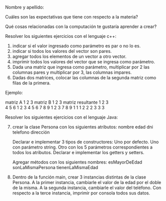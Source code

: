 Nombre y apellido:

Cuáles son las expectativas que tiene con respecto a la materia?

Qué cosas relacionadas con la computación te gustaría aprender a crear?

Resolver los siguientes ejercicios con el lenguaje c++:
1. indicar si el valor ingresado como parámetro es par o no lo es.
2. indicar si todos los valores del vector son pares.
3. agregar todos los elementos de un vector a otro vector.
4. imprimir todos los valores del vector que se ingresa como parámetro.
5. Dada una matriz que ingresa como parámetro, multiplicar por 2 las 
columnas pares y multiplicar por 3, las columnas impares. 
6. Dadas dos matrices, colocar las columnas de la segunda matriz como filas de la primera.

Ejemplo: 

matriz A 1 2 3         matriz B 1 2 3         matriz resultante  1 2 3    
         4 5 6                  1 2 3                            4 5 6
         7 8 9                  1 2 3                            7 8 9
                                                                 1 1 1
                                                                 2 2 2
                                                                 3 3 3
  
Resolver los siguientes ejercicios con el lenguaje Java:

7. crear la clase Persona con los siguientes atributos:
   nombre
   edad
   dni
   telefono
   dirección

   Declarar e implementar 3 tipos de constructores:
   Uno por defecto.
   Uno con parámetro string.
   Otro con los 5 parámetros correspondientes a todos los atributos.
   Declarar e implementar los getters y setters.
   
   Agregar métodos con los siguientes nombres:
   esMayorDeEdad
   sonLaMismaPersona
   tienenLaMismaEdad
   
8. Dentro de la función main, crear 3 instancias distintas
   de la clase Persona. 
   A la primer instancia, cambiarle el valor de la edad por el doble de la misma.
   A la segunda instancia, cambiarle el valor del teléfono.
   Con respecto a la terce instancia, imprimir por consola todos sus datos.
   
